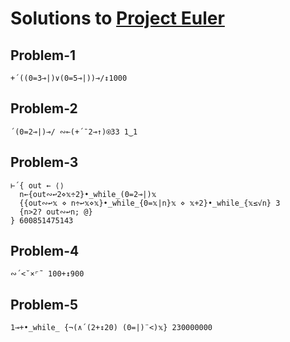 # Solutions to [Project Euler](https://projecteuler.net/archives)

## Problem-1

```apl
+´((0=3⊸|)∨(0=5⊸|))⊸/↕1000
```

## Problem-2

```apl
´(0=2⊸|)⊸/ ∾⟜(+´¯2⊸↑)⍟33 1‿1
```

## Problem-3
```apl
⊢´{ out ← ⟨⟩
  n←{out∾↩2⋄𝕩÷2}•_while_(0=2⊸|)𝕩
  {{out∾↩𝕩 ⋄ n÷↩𝕩⋄𝕩}•_while_{0=𝕩|n}𝕩 ⋄ 𝕩+2}•_while_{𝕩≤√n} 3
  {n>2? out∾↩n; @}
} 600851475143
```

## Problem-4
```
∾´<˘×⌜˜ 100+↕900
```

## Problem-5
```
1⊸+•_while_ {¬(∧´(2+↕20) (0=|)¨<)𝕩} 230000000
```
